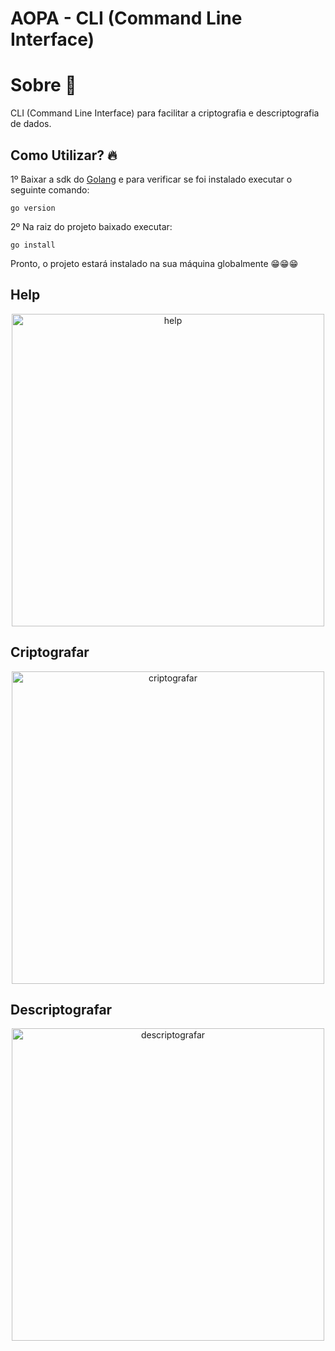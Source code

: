 # AOPA - CLI (Command Line Interface)

# Sobre 📖
CLI (Command Line Interface) para facilitar a criptografia e descriptografia de dados.

## Como Utilizar? 🔥
1º Baixar a sdk do [Golang](https://golang.org/dl/) e para verificar se foi instalado executar o seguinte comando:
```
go version
```
2º Na raiz do projeto baixado executar: 
```
go install
```
Pronto, o projeto estará instalado na sua máquina globalmente 😁😁😁

## Help
<p align="center">
  <img src="https://ik.imagekit.io/usw9dpm4u3i/_1__XQCwD5_0-.png" width="500" title="help">
</p>

## Criptografar
<p align="center">
  <img src="https://ik.imagekit.io/usw9dpm4u3i/_2__Zw7Caggny.png" width="500" title="criptografar">
</p>

## Descriptografar
<p align="center">
  <img src="https://ik.imagekit.io/usw9dpm4u3i/_3__EBXLATmFT.png" width="500" title="descriptografar">
</p>
